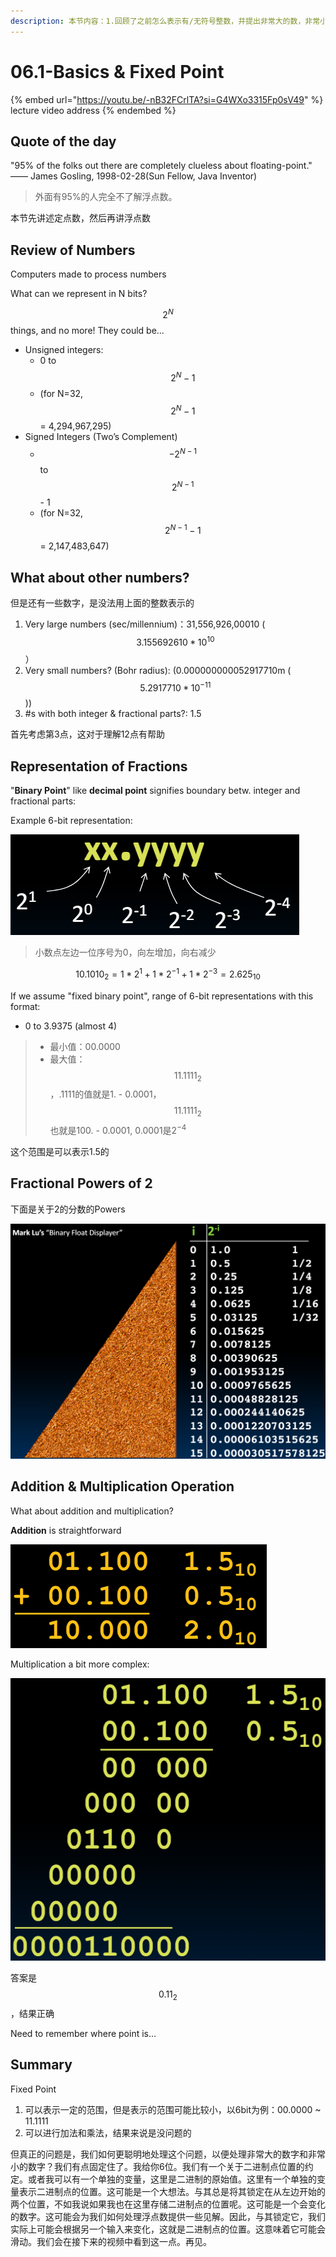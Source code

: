 ```yaml
---
description: 本节内容：1.回顾了之前怎么表示有/无符号整数，并提出非常大的数，非常小的数，小数怎么表示；2.提出了定点数的解释方法；3.演示了定点数的加法和乘法是可以得到正确结果的
---
```


# 06.1-Basics & Fixed Point

{% embed url="https://youtu.be/-nB32FCrlTA?si=G4WXo3315Fp0sV49" %}
lecture video address
{% endembed %}

## Quote of the day

"95% of the folks out there are completely clueless about floating-point." —— James Gosling, 1998-02-28(Sun Fellow, Java Inventor)

> 外面有95%的人完全不了解浮点数。

本节先讲述定点数，然后再讲浮点数

## Review of Numbers

Computers made to process numbers

What can we represent in N bits?

$$2^N$$ things, and no more! They could be…

- Unsigned integers:
    -  0 to $$2^N - 1$$
    -  (for N=32, $$2^N - 1$$ = 4,294,967,295)
- Signed Integers (Two’s Complement)
    - $$-2^{N-1}$$ to $$2^{N-1}$$ - 1
    -  (for N=32, $$2^{N-1} - 1$$ = 2,147,483,647)

## What about other numbers?

但是还有一些数字，是没法用上面的整数表示的

1. Very large numbers (sec/millennium)：31,556,926,00010 ($$3.155692610 * 10^{10}$$）
2. Very small numbers? (Bohr radius): (0.000000000052917710m ($$5.2917710 * 10^{-11}$$))
3. \#s with both integer & fractional parts?: 1.5

首先考虑第3点，这对于理解12点有帮助

## Representation of Fractions

"**Binary Point**" like **decimal point** signifies boundary betw. integer and fractional parts:

Example 6-bit representation:

![Representation of Fractions](.image/image-20240602211027590.png)

> 小数点左边一位序号为0，向左增加，向右减少

$$
10.1010_2 = 1*2^1 + 1*2^{-1} + 1*2^{-3} = 2.625_{10}
$$

If we assume "fixed binary point", range of 6-bit representations with this format: 

- 0 to 3.9375 (almost 4)

> - 最小值：00.0000
> - 最大值：$$11.1111_2$$，.1111的值就是1. - 0.0001，$$11.1111_2$$也就是100. - 0.0001, 0.0001是$2^{-4}$

这个范围是可以表示1.5的 

## Fractional Powers of 2

下面是关于2的分数的Powers

![Fractional Powers of 2](.image/image-20240602211139031.png)

## Addition & Multiplication Operation

What about addition and multiplication?

**Addition** is straightforward

![Addition Operation](.image/image-20240602211211829.png)

Multiplication a bit more complex:

![Multiplication Operation](.image/image-20240602211230879.png)

答案是$$0.11_2$$，结果正确

Need to remember where point is…

## Summary

Fixed Point

1. 可以表示一定的范围，但是表示的范围可能比较小，以6bit为例：00.0000 ~ 11.1111
2. 可以进行加法和乘法，结果来说是没问题的

但真正的问题是，我们如何更聪明地处理这个问题，以便处理非常大的数字和非常小的数字？我们有点固定住了。我给你6位。我们有一个关于二进制点位置的约定。或者我可以有一个单独的变量，这里是二进制的原始值。这里有一个单独的变量表示二进制点的位置。这可能是一个大想法。与其总是将其锁定在从左边开始的两个位置，不如我说如果我也在这里存储二进制点的位置呢。这可能是一个会变化的数字。这可能会为我们如何处理浮点数提供一些见解。因此，与其锁定它，我们实际上可能会根据另一个输入来变化，这就是二进制点的位置。这意味着它可能会滑动。我们会在接下来的视频中看到这一点。再见。

